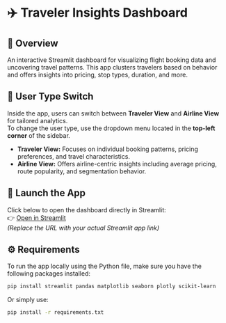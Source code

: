 # ✈️ Traveler Insights Dashboard

## 🔎 Overview  
An interactive Streamlit dashboard for visualizing flight booking data and uncovering travel patterns. This app clusters travelers based on behavior and offers insights into pricing, stop types, duration, and more.

## 👥 User Type Switch  
Inside the app, users can switch between **Traveler View** and **Airline View** for tailored analytics.  
To change the user type, use the dropdown menu located in the **top-left corner** of the sidebar.

- **Traveler View:** Focuses on individual booking patterns, pricing preferences, and travel characteristics.
- **Airline View:** Offers airline-centric insights including average pricing, route popularity, and segmentation behavior.

## 🚀 Launch the App  
Click below to open the dashboard directly in Streamlit:  
👉 [Open in Streamlit](https://streamlit.io/YOUR_APP_LINK_HERE)  
_(Replace the URL with your actual Streamlit app link)_

## ⚙️ Requirements  
To run the app locally using the Python file, make sure you have the following packages installed:

```bash
pip install streamlit pandas matplotlib seaborn plotly scikit-learn
```

Or simply use:

```bash
pip install -r requirements.txt
```
